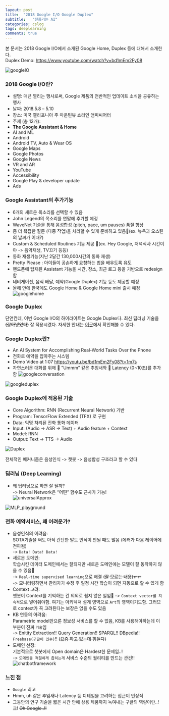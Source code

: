 ```yaml
---
layout: post
title:  "2018 Google I/O Google Duplex"
subtitle:   "전화거는 AI"
categories: cslog
tags: deeplearning
comments: true
---
```


본 문서는 2018 Google I/O에서 소개된 Google Home, Duplex 등에 대해서 소개한다.   
Duplex Demo: https://www.youtube.com/watch?v=bd1mEm2Fy08

![googleIO](https://eagle705.github.io/assets/img/2018google.png)

### 2018 Google I/O란?
- 설명: 매년 열리는 행사로써, Google 제품의 전반적인 업데이트 소식을 공유하는 행사
- 날짜: 2018.5.8 – 5.10
- 장소: 미국 캘리포니아 주 마운틴뷰 쇼라인 앰피씨어터
- 주제 (총 12개): 
- **The Google Assistant & Home**
- AI and ML
- Android
- Android TV, Auto & Wear OS
- Google Maps
- Google Photos
- Google News
- VR and AR
- YouTube
- Accessibility
- Google Play & developer update
- Ads

### Google Assistant의 추가기능
- 6개의 새로운 목소리를 선택할 수 있음
- John Legend의 목소리를 연말에 추가할 예정
- WaveNet 기술을 통해 음성합성 (pitch, pace, um pauses) 품질 향상
- 좀 더 복잡한 질문 (다중 작업)을 처리할 수 있게 준비하고 있음(ex. 뉴욕과 오스틴의 날씨가 어때?)
- Custom & Scheduled Routines 기능 제공 (ex. Hey Google, 저녁식사 시간이야 -> 음악재생, TV끄기 등등)
- 동화 재생기능(지난 2달간 130,000시간의 동화 재생)
- Pretty Please : 아이들이 공손하게 요청하는 법을 배우도록 유도
- 핸드폰에 탑재된 Assistant 기능을 시간, 장소, 최근 로그 등을 기반으로 redesign함
- 네비게이션, 음식 배달, 예약(Google Duplex) 기능 등도 제공할 예정
- 올해 안에 한국에도 Google Home & Google Home mini 출시 예정   
![googlehome](https://eagle705.github.io/assets/img/googlehome.png)

### Google Duplex
단언컨데, 이번 Google I/O의 하이라이트는 Google Duplex다. 최신 딥러닝 기술을 ~~(갈아넣었다)~~ 잘 적용시켰다.
자세한 안내는 [이곳](https://ai.googleblog.com/2018/05/duplex-ai-system-for-natural-conversation.html)에서 확인해볼 수 있다.

### Google Duplex란?
- An AI System for Accomplishing Real-World Tasks Over the Phone
- 전화로 예약을 잡아주는 시스템
- Demo Video at 1:07 https://youtu.be/bd1mEm2Fy08?t=1m7s   
- 자연스러운 대화를 위해  ”Ummm” 같은 추임새와  Latency (0~10초)를 추가함
![googleconversation](https://eagle705.github.io/assets/img/googleconversation.png)   

![googleduplex](https://eagle705.github.io/assets/img/googleduplex.png)


### Google Duplex에 적용된 기술
- Core Algorithm: RNN (Recurrent Neural Network) 기반
- Program: TensorFlow Extended (TFX) 로 구현
- Data: 익명 처리된 전화 통화 데이터
- Input: (Audio -> ASR -> Text) + Audio feature + Context 
- Model: RNN 
- Output: Text -> TTS -> Audio   

![Duplex](https://eagle705.github.io/assets/img/duplex.png)

전체적인 메커니즘은 음성인식 -> 챗봇 -> 음성합성 구조라고 할 수 있다

### 딥러닝 (Deep Learning) 
- 왜 딥러닝으로 하면 잘 될까?   
->  Neural Network은 “어떤” 함수도 근사가 가능!   
![universalApprox](https://eagle705.github.io/assets/img/universalApprox.png)   
 
![MLP_playground](https://eagle705.github.io/assets/img/MLP_playground.gif)


### 전화 예약서비스, 왜 어려운가?
- 음성인식의 어려움:    
SOTA기술을 써도 아직 간단한 말도 인식이 안될 때도 많음 (에러가 다음 레이어에 전파됨)   
-> ```Data! Data! Data!```
- 새로운 도메인:   
학습시킨 데이터 도메인에서는 잘되지만 새로운 도메인에는 모델이 잘 동작하지 않을 수 있음   
-> ```Real-time supervised learning```으로 해결 ~~(잘 모르는 내용)ㅠㅠ~~   
-> 모니터링하면서 관리자가 수정 후 일정 시간 학습이 되면 자동으로 할 수 있게 함
- Context 고려:   
챗봇이 Context를 기억하는 건 의외로 쉽지 않은 일임
-> ```Context vector를 지속적```으로 넣어줘야함. 여기는 아키텍쳐 설계 영역으로 ```Art```의 영역이기도함. 그러므로 context가 꼭 고려된다는 보장은 없을 수도 있음   
- KB 연동의 어려움:   
Parametric model만으론 정보성 서비스를 할 수 없음, KB를 사용해야하는데 이 부분이 진짜 ```기술```임   
-> Enitity Extraction!! Query Generation!! SPARQL!! DBpedia!! ```Freebase(구글이 인수)```!! ~~(요즘 하고 있는데 힘들다)~~
- 도메인 선정:   
기본적으로 챗봇에서 Open domain은 Hardest한 문제임..!   
-> ```도메인을 적절하게 좁히는게``` 서비스 수준의 퀄리티를 만드는 관건!!
![chatbotframework](https://eagle705.github.io/assets/img/chatbotframework.png)


### 느낀 점
- ```Google``` 최고
- Hmm, uh 같은 추임새나 Latency 등 디테일을 고려하는 접근이 인상적
- 그동안의 연구 기술을 짧은 시간 안에 상용 제품까지 녹여내는 구글의 역량이란..! 크! ~~Oh Google..!!~~


